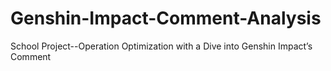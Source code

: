 # Genshin-Impact-Comment-Analysis
School Project--Operation Optimization with a Dive into Genshin Impact’s Comment
